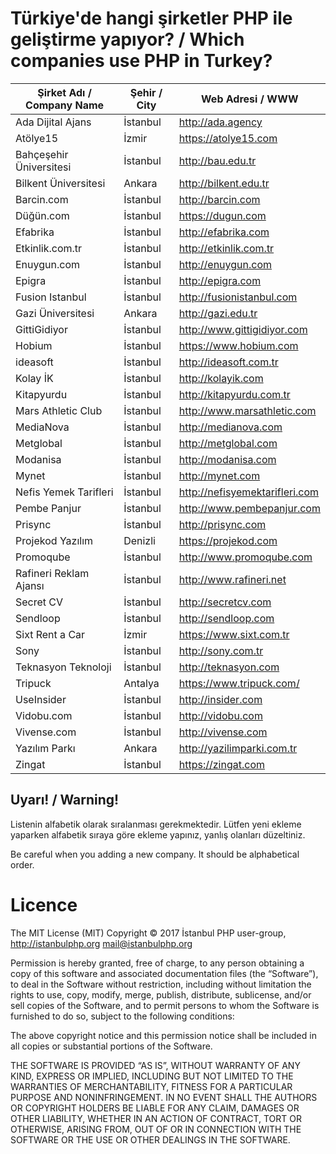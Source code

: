 # Türkiye'de hangi şirketler PHP ile geliştirme yapıyor? / Which companies use PHP in Turkey?

| Şirket Adı / Company Name      | Şehir / City    | Web Adresi / WWW |
|------------------|----------|--------------------------|
| Ada Dijital Ajans | İstanbul | http://ada.agency      |
| Atölye15          | İzmir    | https://atolye15.com   |
| Bahçeşehir Üniversitesi | İstanbul | http://bau.edu.tr      |
| Bilkent Üniversitesi | Ankara | http://bilkent.edu.tr      |
| Barcin.com | İstanbul | http://barcin.com      |
| Düğün.com | İstanbul | https://dugun.com      |
| Efabrika | İstanbul | http://efabrika.com      |
| Etkinlik.com.tr | İstanbul | http://etkinlik.com.tr      |
| Enuygun.com | İstanbul | http://enuygun.com      |
| Epigra | İstanbul | http://epigra.com      |
| Fusion Istanbul | İstanbul | http://fusionistanbul.com      |
| Gazi Üniversitesi | Ankara | http://gazi.edu.tr |
| GittiGidiyor | İstanbul | http://www.gittigidiyor.com |
| Hobium | İstanbul | https://www.hobium.com |
| ideasoft | İstanbul | http://ideasoft.com.tr |
| Kolay İK | İstanbul | http://kolayik.com      |
| Kitapyurdu | İstanbul | http://kitapyurdu.com.tr      |
| Mars Athletic Club | İstanbul | http://www.marsathletic.com      |
| MediaNova | İstanbul | http://medianova.com      |
| Metglobal | İstanbul | http://metglobal.com      |
| Modanisa | İstanbul | http://modanisa.com      |
| Mynet | İstanbul | http://mynet.com      |
| Nefis Yemek Tarifleri | İstanbul | http://nefisyemektarifleri.com      |
| Pembe Panjur | İstanbul | http://www.pembepanjur.com      |
| Prisync | İstanbul | http://prisync.com      |
| Projekod Yazılım | Denizli | https://projekod.com      |
| Promoqube | İstanbul | http://www.promoqube.com      |
| Rafineri Reklam Ajansı | İstanbul | http://www.rafineri.net      |
| Secret CV | İstanbul | http://secretcv.com      |
| Sendloop | İstanbul | http://sendloop.com      |
| Sixt Rent a Car | İzmir | https://www.sixt.com.tr      |
| Sony | İstanbul | http://sony.com.tr      |
| Teknasyon Teknoloji         | İstanbul | http://teknasyon.com      |
| Tripuck         | Antalya | https://www.tripuck.com/      |
| UseInsider | İstanbul | http://insider.com      |
| Vidobu.com | İstanbul | http://vidobu.com      |
| Vivense.com | İstanbul | http://vivense.com      |
| Yazılım Parkı | Ankara | http://yazilimparki.com.tr |
| Zingat | İstanbul | https://zingat.com      |

## Uyarı! / Warning!

Listenin alfabetik olarak sıralanması gerekmektedir. Lütfen yeni ekleme yaparken alfabetik sıraya göre ekleme yapınız, yanlış olanları düzeltiniz.

Be careful when you adding a new company. It should be alphabetical order. 

# Licence

The MIT License (MIT)
Copyright © 2017 İstanbul PHP user-group, http://istanbulphp.org <mail@istanbulphp.org>

Permission is hereby granted, free of charge, to any person obtaining a copy of this software and associated documentation files (the “Software”), to deal in the Software without restriction, including without limitation the rights to use, copy, modify, merge, publish, distribute, sublicense, and/or sell copies of the Software, and to permit persons to whom the Software is furnished to do so, subject to the following conditions:

The above copyright notice and this permission notice shall be included in all copies or substantial portions of the Software.

THE SOFTWARE IS PROVIDED “AS IS”, WITHOUT WARRANTY OF ANY KIND, EXPRESS OR IMPLIED, INCLUDING BUT NOT LIMITED TO THE WARRANTIES OF MERCHANTABILITY, FITNESS FOR A PARTICULAR PURPOSE AND NONINFRINGEMENT. IN NO EVENT SHALL THE AUTHORS OR COPYRIGHT HOLDERS BE LIABLE FOR ANY CLAIM, DAMAGES OR OTHER LIABILITY, WHETHER IN AN ACTION OF CONTRACT, TORT OR OTHERWISE, ARISING FROM, OUT OF OR IN CONNECTION WITH THE SOFTWARE OR THE USE OR OTHER DEALINGS IN THE SOFTWARE.
